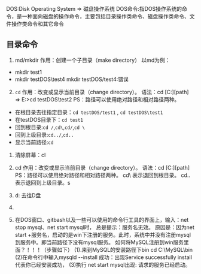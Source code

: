 DOS:Disk Operating System => 磁盘操作系统
DOS命令:指DOS操作系统的命令，是一种面向磁盘的操作命令，主要包括目录操作类命令、磁盘操作类命令、文件操作类命令和其它命令

## 目录命令
1. md/mkdir
作用：创建一个子目录（make directory）
以md为例：
- mkdir test1
- mkdir testDOS\test4
mkdir testDOS/test4:错误

2. `cd`
作用：改变或显示当前目录（change directory）。
语法：cd [C:][path] => E:\>cd testDOS\test2
PS：路径可以使用绝对路径和相对路径两种。
- 在根目录去往指定目录：`cd testDOS/test1` , `cd testDOS\test1`
- 在testDOS目录下：`cd test1`
- 回到根目录:`cd /`,`cd\`,`cd/`,`cd \`
- 回到上级目录:`cd../`,`cd..`
- 显示当前路径:`cd`  






1. 清除屏幕：cl

2. cd
作用：改变或显示当前目录（change directory）。
语法：cd [C:][path]
PS：路径可以使用绝对路径和相对路径两种。
cd\ 表示退回到根目录。
cd.. 表示退回到上级目录。s
2. d: 去往D盘
3. 



2. 在DOS窗口、gitbash以及一些可以使用的命令行工具的界面上，输入：net stop mysql、net start mysql时，
总是提示：服务名无效。
原因是：因为net start +服务名，启动的是win下注册的服务。此时，系统中并没有注册mysql到服务中。即当前路径下没有mysql服务。
如何将MySQL注册到win服务里面？！！！（步骤如下）
(1).来到MySQL的安装路径下bin
cd C:\MySQL\bin
(2)在命令行中输入mysqld --install
成功：出现Service successfully install代表你已经安装成功，
(3)执行 net start mysql出现:
请求的服务已经启动。
